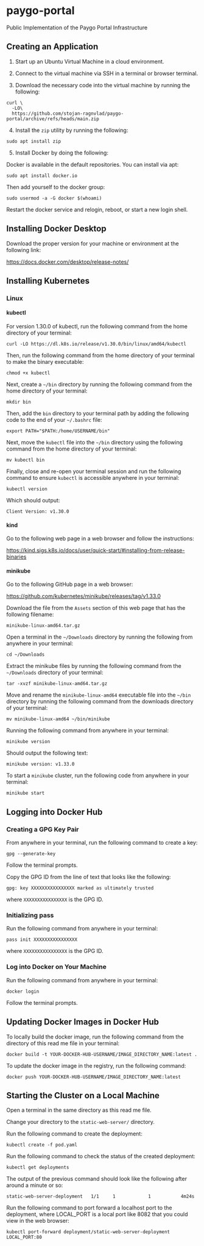 # paygo-portal
Public Implementation of the Paygo Portal Infrastructure

## Creating an Application

1. Start up an Ubuntu Virtual Machine in a cloud environment.

2. Connect to the virtual machine via SSH in a terminal or browser terminal.

3. Download the necessary code into the virtual machine by running the
following:

```
curl \
  -LO\
  https://github.com/stojan-ragnvlad/paygo-portal/archive/refs/heads/main.zip
```

4. Install the `zip` utility by running the following:

```
sudo apt install zip
```

5. Install Docker by doing the following:

Docker is available in the default repositories. You can install via apt:

```
sudo apt install docker.io
```

Then add yourself to the docker group:

```
sudo usermod -a -G docker $(whoami)
```

Restart the docker service and relogin, reboot, or start a new login shell.

## Installing Docker Desktop

Download the proper version for your machine or environment at the following
link:

https://docs.docker.com/desktop/release-notes/

## Installing Kubernetes

### Linux

#### kubectl

For version 1.30.0 of kubectl, run the following command from the home
directory of your terminal:

```curl -LO https://dl.k8s.io/release/v1.30.0/bin/linux/amd64/kubectl```

Then, run the following command from the home directory of your terminal to
make the binary executable:

```chmod +x kubectl```

Next, create a `~/bin` directory by running the following command from the home
directory of your terminal:

```mkdir bin```

Then, add the `bin` directory to your terminal path by adding the following
code to the end of your `~/.bashrc` file:

```
export PATH="$PATH:/home/USERNAME/bin"
```

Next, move the `kubectl` file into the `~/bin` directory using the following
command from the home directory of your terminal:

```mv kubectl bin```

Finally, close and re-open your terminal session and run the following command
to ensure `kubectl` is accessible anywhere in your terminal:

```kubectl version```

Which should output:

```
Client Version: v1.30.0
```

#### kind

Go to the following web page in a web browser and follow the instructions:

https://kind.sigs.k8s.io/docs/user/quick-start/#installing-from-release-binaries

#### minikube

Go to the following GitHub page in a web browser:

https://github.com/kubernetes/minikube/releases/tag/v1.33.0

Download the file from the `Assets` section of this web page that has the
following filename:

```minikube-linux-amd64.tar.gz```

Open a terminal in the `~/Downloads` directory by running the following from
anywhere in your terminal:

```cd ~/Downloads```

Extract the minikube files by running the following command from the
`~/Downloads` directory of your terminal:

```tar -xvzf minikube-linux-amd64.tar.gz```

Move and rename the `minikube-linux-amd64` executable file into the `~/bin`
directory by running the following command from the downloads directory
of your terminal:

```mv minikube-linux-amd64 ~/bin/minikube```

Running the following command from anywhere in your terminal:

```minikube version```

Should output the following text:

```minikube version: v1.33.0```

To start a `minikube` cluster, run the following code from anywhere in your
terminal:

```minikube start```

## Logging into Docker Hub

### Creating a GPG Key Pair

From anywhere in your terminal, run the following command to create a key:

```gpg --generate-key```

Follow the terminal prompts.

Copy the GPG ID from the line of text that looks like the following:

```gpg: key XXXXXXXXXXXXXXXX marked as ultimately trusted```

where `XXXXXXXXXXXXXXXX` is the GPG ID.

### Initializing pass

Run the following command from anywhere in your terminal:

```pass init XXXXXXXXXXXXXXXX```

where `XXXXXXXXXXXXXXXX` is the GPG ID.

### Log into Docker on Your Machine

Run the following command from anywhere in your terminal:

```docker login```

Follow the terminal prompts.

## Updating Docker Images in Docker Hub

To locally build the docker image, run the following command from the
directory of this read me file in your terminal:

```docker build -t YOUR-DOCKER-HUB-USERNAME/IMAGE_DIRECTORY_NAME:latest .```

To update the docker image in the registry, run the following command:

```docker push YOUR-DOCKER-HUB-USERNAME/IMAGE_DIRECTORY_NAME:latest```

## Starting the Cluster on a Local Machine

Open a terminal in the same directory as this read me file.

Change your directory to the `static-web-server/` directory.

Run the following command to create the deployment:

```kubectl create -f pod.yaml```

Run the following command to check the status of the created deployment:

```kubectl get deployments```

The output of the previous command should look like the following after around
a minute or so:

```static-web-server-deployment   1/1     1            1           4m24s```

Run the following command to port forward a localhost port to the deployment,
where LOCAL_PORT is a local port like 8082 that you could view in the web
browser:

```
kubectl port-forward deployment/static-web-server-deployment LOCAL_PORT:80
```
